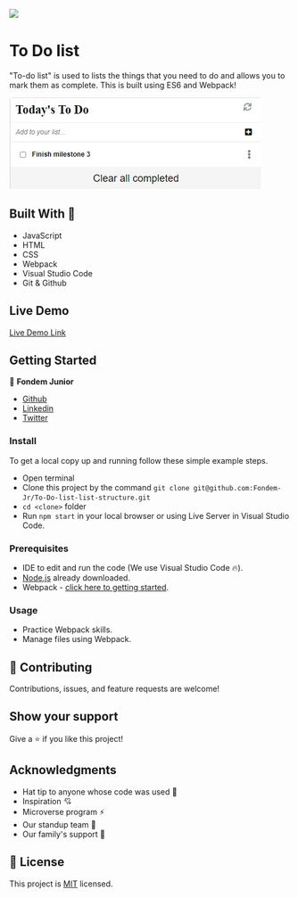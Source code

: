 ![](https://img.shields.io/badge/Microverse-blueviolet)

# To Do list

"To-do list" is used to lists the things that you need to do and allows you to mark them as complete. 
This is built using ES6 and Webpack!

![screenshot](./src/assets/todo.jpeg)
## Built With 🔨

- JavaScript
- HTML
- CSS
- Webpack
- Visual Studio Code
- Git & Github
## Live Demo

[Live Demo Link](https://fondem-jr.github.io/To-Do-list-list-structure/dist/)
## Getting Started

👤 **Fondem Junior**

 - [Github](https://github.com/Fondem-Jr)
 - [Linkedin](https://www.linkedin.com/in/fondem-junior-57484744/)
 - [Twitter](https://twitter.com/OpportunistZeus)

### Install

To get a local copy up and running follow these simple example steps.
- Open terminal
- Clone this project by the command `git clone git@github.com:Fondem-Jr/To-Do-list-list-structure.git`
- `cd <clone>` folder
- Run `npm start` in your local browser or using Live Server in Visual Studio Code.

### Prerequisites

- IDE to edit and run the code (We use Visual Studio Code 🔥).
- [Node.js](https://nodejs.org/en/download/) already downloaded.
- Webpack - [click here to getting started](https://webpack.js.org/guides/getting-started/).


### Usage

- Practice Webpack skills.
- Manage files using Webpack.

## 🤝 Contributing

Contributions, issues, and feature requests are welcome!

## Show your support

Give a ⭐️ if you like this project!


## Acknowledgments

- Hat tip to anyone whose code was used 🔰
- Inspiration 💘
- Microverse program ⚡
- Our standup team 🏹
- Our family's support 🙌

## 📝 License

This project is [MIT](./LICENSE) licensed.
